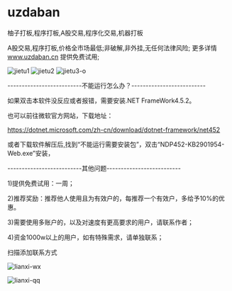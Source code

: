 # uzdaban
柚子打板,程序打板,A股交易,程序化交易,机器打板

A股交易,程序打板,价格全市场最低;非破解,非外挂,无任何法律风险;
更多详情 www.uzdaban.cn  提供免费试用;

![jietu1](https://user-images.githubusercontent.com/477210/215307515-2c8ea785-7573-4b90-a138-3ef7dcf67930.jpg)
![jietu2](https://user-images.githubusercontent.com/477210/215307518-393362e8-4db7-42f5-87c8-679a884196b5.jpg)
![jietu3-o](https://user-images.githubusercontent.com/477210/215307530-359e8da6-6c7d-4ae8-b7f7-e5fb7c75bfb8.png)



--------------------------不能运行怎么办？--------------------------

如果双击本软件没反应或者报错，需要安装.NET FrameWork4.5.2。

也可以前往微软官方网站，下载地址：

https://dotnet.microsoft.com/zh-cn/download/dotnet-framework/net452 

或者下载软件解压后,找到“不能运行需要安装包”，双击“NDP452-KB2901954-Web.exe”安装，












--------------------------其他问题--------------------------

1)提供免费试用：一周；

2)推荐奖励：推荐他人使用且为有效户的，每推荐一个有效户，多给予10%的优惠。

3)需要使用多账户的，以及对速度有更高要求的用户，请联系作者；

4)资金1000w以上的用户，如有特殊需求，请单独联系；


扫描添加联系方式

![lianxi-wx](https://user-images.githubusercontent.com/477210/215308199-262e09dc-d691-4b5e-8a94-024c1707d7e1.jpeg)

![lianxi-qq](https://user-images.githubusercontent.com/477210/215308206-5c91c1c3-926b-4306-afcc-1c3be4064588.jpeg)


